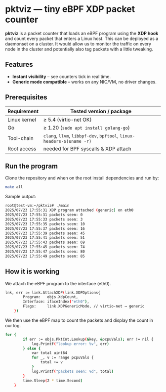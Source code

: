 
# pktviz — tiny eBPF XDP packet counter

**pktviz** is a packet counter that loads an eBPF program using the **XDP hook** and count every packet that enters a Linux host. This can be deployed as a daemonset on a cluster. It would allow us to monitor the traffic on every node in the cluster and potentially also tag packets with a little tweaking. 

## Features

* **Instant visibility** – see counters tick in real time.
* **Generic mode compatible** – works on any NIC/VM, no driver changes.

## Prerequisites

| Requirement | Tested version / package |
|-------------|--------------------------|
| Linux kernel | ≥ 5.4 (virtio-net OK) |
| Go | ≥ 1.20 (`sudo apt install golang-go`) |
| Tool-chain | `clang`, `llvm`, `libbpf-dev`, `bpftool`, `linux-headers-$(uname -r)` |
| Root access | needed for BPF syscalls & XDP attach |

## Run the program
Clone the repository and when on the root install dependencies and run by:

```bash
make all
```

Sample output:
```bash
root@test-vm:~/pktviz# ./main 
2025/07/23 17:55:31 XDP program attached (generic) on eth0
2025/07/23 17:55:31 packets seen: 0
2025/07/23 17:55:33 packets seen: 3
2025/07/23 17:55:35 packets seen: 10
2025/07/23 17:55:37 packets seen: 16
2025/07/23 17:55:39 packets seen: 45
2025/07/23 17:55:41 packets seen: 51
2025/07/23 17:55:43 packets seen: 69
2025/07/23 17:55:45 packets seen: 74
2025/07/23 17:55:47 packets seen: 80
2025/07/23 17:55:49 packets seen: 85
```

## How it is working
We attach the eBPF program to the interface (eth0). 
```bash
lnk, err := link.AttachXDP(link.XDPOptions{
		Program:   objs.XdpCount,
		Interface: ifaceIndex("eth0"),
		Flags:     link.XDPGenericMode, // virtio-net → generic
	})
```

We then use the eBPF map to count the packets and display the count in our log. 
```bash
for {
		if err := objs.PktCnt.Lookup(&key, &pcpuVals); err != nil {
			log.Printf("lookup error: %v", err)
		} else {
			var total uint64
			for _, v := range pcpuVals {
				total += v
			}
			log.Printf("packets seen: %d", total)
		}
		time.Sleep(2 * time.Second)
	}
```